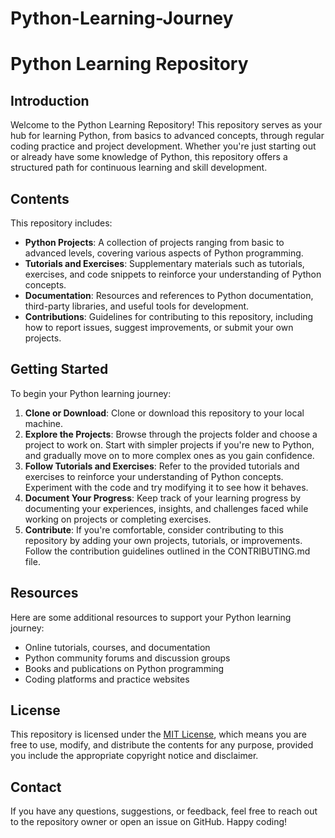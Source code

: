 # Python-Learning-Journey
# Python Learning Repository

## Introduction

Welcome to the Python Learning Repository! This repository serves as your hub for learning Python, from basics to advanced concepts, through regular coding practice and project development. Whether you're just starting out or already have some knowledge of Python, this repository offers a structured path for continuous learning and skill development.

## Contents

This repository includes:

- **Python Projects**: A collection of projects ranging from basic to advanced levels, covering various aspects of Python programming.
- **Tutorials and Exercises**: Supplementary materials such as tutorials, exercises, and code snippets to reinforce your understanding of Python concepts.
- **Documentation**: Resources and references to Python documentation, third-party libraries, and useful tools for development.
- **Contributions**: Guidelines for contributing to this repository, including how to report issues, suggest improvements, or submit your own projects.

## Getting Started

To begin your Python learning journey:

1. **Clone or Download**: Clone or download this repository to your local machine.
2. **Explore the Projects**: Browse through the projects folder and choose a project to work on. Start with simpler projects if you're new to Python, and gradually move on to more complex ones as you gain confidence.
3. **Follow Tutorials and Exercises**: Refer to the provided tutorials and exercises to reinforce your understanding of Python concepts. Experiment with the code and try modifying it to see how it behaves.
4. **Document Your Progress**: Keep track of your learning progress by documenting your experiences, insights, and challenges faced while working on projects or completing exercises.
5. **Contribute**: If you're comfortable, consider contributing to this repository by adding your own projects, tutorials, or improvements. Follow the contribution guidelines outlined in the CONTRIBUTING.md file.

## Resources

Here are some additional resources to support your Python learning journey:

- Online tutorials, courses, and documentation
- Python community forums and discussion groups
- Books and publications on Python programming
- Coding platforms and practice websites

## License

This repository is licensed under the [MIT License](LICENSE), which means you are free to use, modify, and distribute the contents for any purpose, provided you include the appropriate copyright notice and disclaimer.

## Contact

If you have any questions, suggestions, or feedback, feel free to reach out to the repository owner or open an issue on GitHub. Happy coding!
